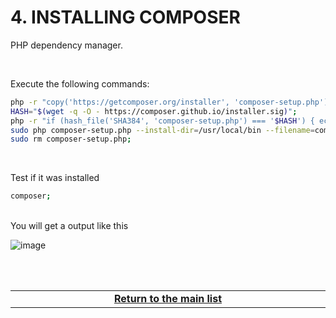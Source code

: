 # 4. INSTALLING COMPOSER
PHP dependency manager.

<br>

Execute the following commands:

```bash
php -r "copy('https://getcomposer.org/installer', 'composer-setup.php');";
HASH="$(wget -q -O - https://composer.github.io/installer.sig)";
php -r "if (hash_file('SHA384', 'composer-setup.php') === '$HASH') { echo 'Installer verified'; } else { echo 'Installer corrupt'; unlink('composer-setup.php'); } echo PHP_EOL;";
sudo php composer-setup.php --install-dir=/usr/local/bin --filename=composer;
sudo rm composer-setup.php;
```

<br>

Test if it was installed
```bash
composer;
```

<br>
You will get a output like this

![image](https://user-images.githubusercontent.com/49572917/111693519-798b6e80-880f-11eb-81d4-ff996f9e6f24.png)



<br><br>
<div>
    <table width="9000">
        <!-- <tr>
            <td width="9000"></td>
            <td width="50%" align="right"><a href=""><b></b></a></td>
        </tr> -->
        <tr>
            <td width="9000" colspan="2" align="center">
                <a href="">
                    <b>Return to the main list</b>
                </a>
            </td>
        </tr>
    </table>
</div>
